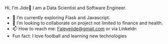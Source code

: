  Hi, I'm Jide👋
 I am a Data Scientist and Software Engineer.
- 🌱 I’m currently exploring Flask and Javascript.
- 💞️ I’m looking to collaborate on project not limited to finance and health.
- 📫 How to reach me:
Faleyejide@gmail.com or via Linkeldn 
- Fun fact: I love football and learning new technologies 
<!---
Faleye-jide/Faleye-jide is a ✨ special ✨ repository because its `README.md` (this file) appears on your GitHub profile.
You can click the Preview link to take a look at your changes.
--->
